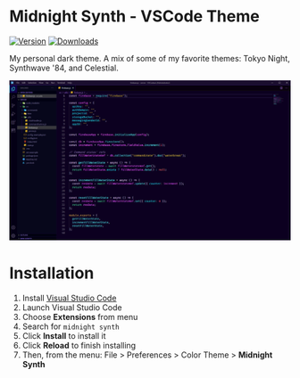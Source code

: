 # Midnight Synth - VSCode Theme
[![Version](https://vsmarketplacebadge.apphb.com/version-short/ekelley.midnight-synth.svg)](https://github.com/emkelley/midnight-synth)
[![Downloads](https://vsmarketplacebadge.apphb.com/downloads/ekelley.midnight-synth.svg)](https://marketplace.visualstudio.com/items?itemName=ekelley.midnight-synth&ssr=false#overview)

My personal dark theme. A mix of some of my favorite themes: Tokyo Night, Synthwave '84, and Celestial.

![js](images/js.png)

# Installation

1.  Install [Visual Studio Code](https://code.visualstudio.com/)
2.  Launch Visual Studio Code
3.  Choose **Extensions** from menu
4.  Search for `midnight synth`
5.  Click **Install** to install it
6.  Click **Reload** to finish installing
7.  Then, from the menu: File > Preferences > Color Theme > **Midnight Synth**
